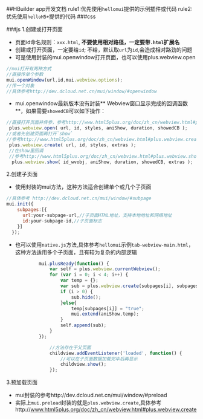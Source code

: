 ##HBuilder app开发文档
rule1:优先使用`hellomui`提供的示例插件或代码
rule2:优先使用`helloH5+`提供的代码
###css

###js
1.创建或打开页面
 - 页面id命名规则：`xxx.html`, **不要使用相对路径，一定要带`.html`扩展名**
 - 创建或打开页面，一定要给`id`; 不给，默认取`url`为`id`,会造成相对路劲的问题
 - 可是使用封装的mui.openwindow打开页面，也可以使用plus.webview.open
```js
//mui打开有两种方式
//直接传单个参数
mui.openWindow(url,id,mui.webview.options);
//传一个对象
//具体参考http://dev.dcloud.net.cn/mui/window/#openwindow
```
 - mui.openwindow最新版本没有封装** Webview窗口显示完成的回调函数**，如果需要`showedCB`可以如下操作：
```js
//直接打开页面并传参，参考http://www.html5plus.org/doc/zh_cn/webview.html#plus.webview.open
 plus.webview.open( url, id, styles, aniShow, duration, showedCB );
//或者先创建页面再打开`show`
//参考http://www.html5plus.org/doc/zh_cn/webview.html#plus.webview.create
 plus.webview.create( url, id, styles, extras );
 //在show里回调
 //参考http://www.html5plus.org/doc/zh_cn/webview.html#plus.webview.show
  plus.webview.show( id_wvobj, aniShow, duration, showedCB, extras );
```

2.创建子页面
 - 使用封装的mui方法，这种方法适合创建单个或几个子页面
```js
//具体参考 http://dev.dcloud.net.cn/mui/window/#subpage
mui.init({
    subpages:[{
      url:your-subpage-url,//子页面HTML地址，支持本地地址和网络地址
      id:your-subpage-id,//子页面标志
    }]
  });
```
 - 也可以使用`native.js`方法,具体参考`hellomui`示例`tab-webview-main.html`，这种方法适用多个子页面，且有较为复杂的内部逻辑
```js
			mui.plusReady(function() {
				var self = plus.webview.currentWebview();
				for (var i = 0; i < 4; i++) {
					var temp = {};
					var sub = plus.webview.create(subpages[i], subpages[i], subpage_style);
					if (i > 0) {
						sub.hide();
					}else{
						temp[subpages[i]] = "true";
						mui.extend(aniShow,temp);
					}
					self.append(sub);
				}
			});
```
```js
				//方法存在于父页面
				childview.addEventListener('loaded', function() {
                	//可以在子页面数据加载完毕后再显示
					childview.show();
				});
```

3.预加载页面
 - mui封装的参考http://dev.dcloud.net.cn/mui/window/#preload
 - 实际上`mui.preload`封装的就是`plus.webview.create`,具体参考http://www.html5plus.org/doc/zh_cn/webview.html#plus.webview.create